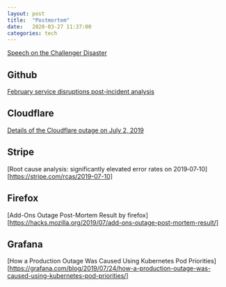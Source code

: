 ```yaml
---
layout: post
title:  "Postmortem"
date:   2020-03-27 11:37:00
categories: tech
---
```


[Speech on the Challenger Disaster](https://teachingamericanhistory.org/library/document/speech-on-the-challenger-disaster/)

## Github
[February service disruptions post-incident analysis](https://github.blog/2020-03-26-february-service-disruptions-post-incident-analysis/)

## Cloudflare
[Details of the Cloudflare outage on July 2, 2019](https://blog.cloudflare.com/details-of-the-cloudflare-outage-on-july-2-2019/)

## Stripe
[Root cause analysis: significantly elevated error rates on 2019‑07‑10][https://stripe.com/rcas/2019-07-10]

## Firefox
[Add-Ons Outage Post-Mortem Result by firefox][https://hacks.mozilla.org/2019/07/add-ons-outage-post-mortem-result/]

## Grafana
[How a Production Outage Was Caused Using Kubernetes Pod Priorities][https://grafana.com/blog/2019/07/24/how-a-production-outage-was-caused-using-kubernetes-pod-priorities/]


